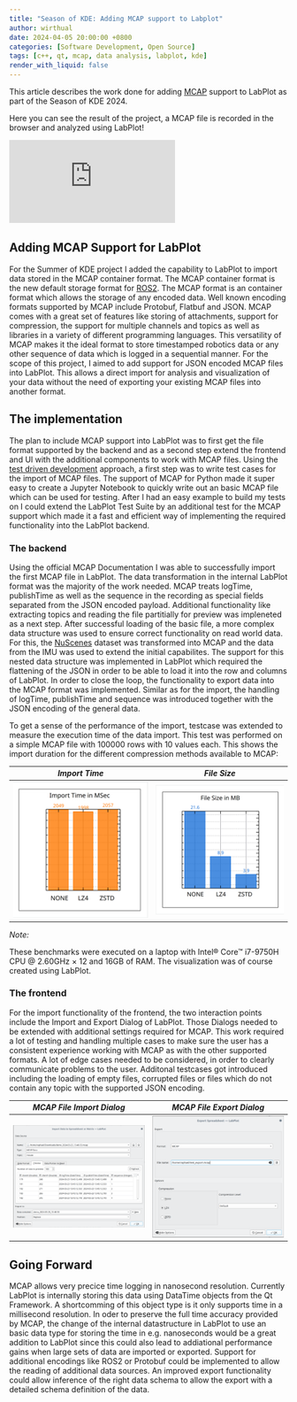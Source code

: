 ```yaml
---
title: "Season of KDE: Adding MCAP support to Labplot"
author: wirthual
date: 2024-04-05 20:00:00 +0800
categories: [Software Development, Open Source]
tags: [c++, qt, mcap, data analysis, labplot, kde]
render_with_liquid: false
---
```


This article describes the work done for adding [MCAP](https://mcap.dev/) support to LabPlot as part of the Season of KDE 2024.

Here you can see the result of the project, a MCAP file is recorded in the browser and analyzed using LabPlot!

<iframe src="https://www.youtube.com/embed/kK5QbFi90wA?si=OCwYmXHr-iD7F85r" title="YouTube video player" frameborder="0" allow="accelerometer; autoplay; clipboard-write; encrypted-media; gyroscope; picture-in-picture; web-share" referrerpolicy="strict-origin-when-cross-origin" allowfullscreen></iframe>

## Adding MCAP Support for LabPlot

For the Summer of KDE project I added the capability to LabPlot to import data stored in the MCAP container format. The MCAP container format is the new default storage format for [ROS2](https://www.ros.org/). The MCAP format is an container format which allows the storage of any encoded data. Well known encoding formats supported by MCAP include Protobuf, Flatbuf and JSON. MCAP comes with a great set of features like storing of attachments, support for compression, the support for multiple channels and topics as well as libraries in a variety of different programming languages. This versatility of MCAP makes it the ideal format to store timestamped robotics data or any other sequence of data which is logged in a sequential manner. For the scope of this project, I aimed to add support for JSON encoded MCAP files into LabPlot. This allows a direct import for analysis and visualization of your data without the need of exporting your existing MCAP files into another format.


## The implementation

The plan to include MCAP support into LabPlot was to first get the file format supported by the backend and as a second step extend the frontend and UI with the additional components to work with MCAP files. Using the [test driven development](https://martinfowler.com/bliki/TestDrivenDevelopment.html) approach, a first step was to write test cases for the import of MCAP files. The support of MCAP for Python made it super easy to create a Jupyter Notebook to quickly write out an basic MCAP file which can be used for testing. After I had an easy example to build my tests on I could extend the LabPlot Test Suite by an additional test for the MCAP support which made it a fast and efficient way of implementing the required functionality into the LabPlot backend. 

### The backend
Using the official MCAP Documentation I was able to successfully import the first MCAP file in LabPlot. The data transformation in the internal LabPlot format was the majority of the work needed. MCAP treats logTime, publishTime as well as the sequence in the recording as special fields separated from the JSON encoded payload. Additional functionality like extracting topics and reading the file partitially for preview was impleneted as a next step. After successful loading of the basic file, a more complex data structure was used to ensure correct functionality on read world data. For this, the [NuScenes](https://nuscenes.org/) dataset was transformed into MCAP and the data from the IMU was used to extend the initial capabilites. The support for this nested data structure was implemented in LabPlot which required the flattening of the JSON in order to be able to load it into the row and columns of LabPlot. In order to close the loop, the functionality to export data into the MCAP format was implemented. Similar as for the import, the handling of logTime, publishTime and sequence was introduced together with the JSON encoding of the general data. 

To get a sense of the performance of the import, testcase was extended to measure the execution time of the data import. This test was performed on a simple MCAP file with 100000 rows with 10 values each. This shows the import duration for the different compression methods available to MCAP:

_Import Time_            |  _File Size_
:-------------------------:|:-------------------------:
![Import Time](assets/img/seasonofkde/import_time.png) |![File Size](assets/img/seasonofkde/file_size.png)

_Note:_

These benchmarks were executed on a laptop with Intel® Core™ i7-9750H CPU @ 2.60GHz × 12 and 16GB of RAM. The visualization was of course created using LabPlot.

### The frontend
For the import functionality of the frontend, the two interaction points include the Import and Export Dialog of LabPlot. Those Dialogs needed to be extended with additional settings required for MCAP. This work required a lot of testing and handling multiple cases to make sure the user has a consistent experience working with MCAP as with the other supported formats. A lot of edge cases needed to be considered, in order to clearly communicate problems to the user. Additonal testcases got introduced including the loading of empty files, corrupted files or files which do not contain any topic with the supported JSON encoding.


_MCAP File Import Dialog_             |   _MCAP File Export Dialog_
:-------------------------:|:-------------------------:
![MCAP Import Dialog](assets/img/seasonofkde/import_dialog.png) |![MCAP Export Dialog](assets/img/seasonofkde/export_dialog.png)



## Going Forward
MCAP allows very precice time logging in nanosecond resolution. Currently LabPlot is internally storing this data using DataTime objects from the Qt Framework. A shortcomming of this object type is it only supports time in a millisecond resolution. In oder to preserve the full time accuracy provided by MCAP, the change of the internal datastructure in LabPlot to use an basic data type for storing the time in e.g. nanoseconds would be a great addition to LabPlot since this could also lead to addiational performance gains when large sets of data are imported or exported. Support for additional encodings like ROS2 or Protobuf could be implemented to allow the reading of additional data sources. An improved export functionality could allow inference of the right data schema to allow the export with a detailed schema definition of the data. 